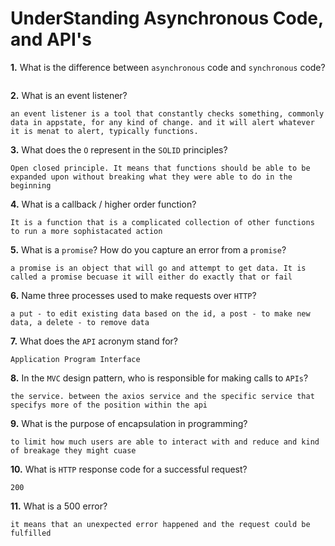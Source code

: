 # UnderStanding Asynchronous Code, and API's

**1.** What is the difference between `asynchronous` code and `synchronous` code?
<!-- enter you answer in the space below -->
```

```
**2.** What is an event listener?
<!-- enter you answer in the space below -->
```
an event listener is a tool that constantly checks something, commonly data in appstate, for any kind of change. and it will alert whatever it is menat to alert, typically functions.
```
**3.** What does the `O` represent in the `SOLID` principles?
<!-- enter you answer in the space below -->
```
Open closed principle. It means that functions should be able to be expanded upon without breaking what they were able to do in the beginning
```
**4.** What is a callback / higher order function?
<!-- enter you answer in the space below -->
```
It is a function that is a complicated collection of other functions to run a more sophistacated action
```
**5.** What is a `promise`? How do you capture an error from a `promise`?
<!-- enter you answer in the space below -->
```
a promise is an object that will go and attempt to get data. It is called a promise becuase it will either do exactly that or fail
```
**6.** Name three processes used to make requests over `HTTP`?
<!-- enter you answer in the space below -->
```
a put - to edit existing data based on the id, a post - to make new data, a delete - to remove data
```
**7.** What does the `API` acronym stand for?
<!-- enter you answer in the space below -->
```
Application Program Interface
```
**8.** In the `MVC` design pattern, who is responsible for making calls to `APIs`?
<!-- enter you answer in the space below -->
```
the service. between the axios service and the specific service that specifys more of the position within the api
```
**9.** What is the purpose of encapsulation in programming?
<!-- enter you answer in the space below -->
```
to limit how much users are able to interact with and reduce and kind of breakage they might cuase
```
**10.** What is `HTTP` response code for a successful request?
<!-- enter you answer in the space below -->
```
200
```
**11.** What is a 500 error?
<!-- enter you answer in the space below -->
```
it means that an unexpected error happened and the request could be fulfilled
```